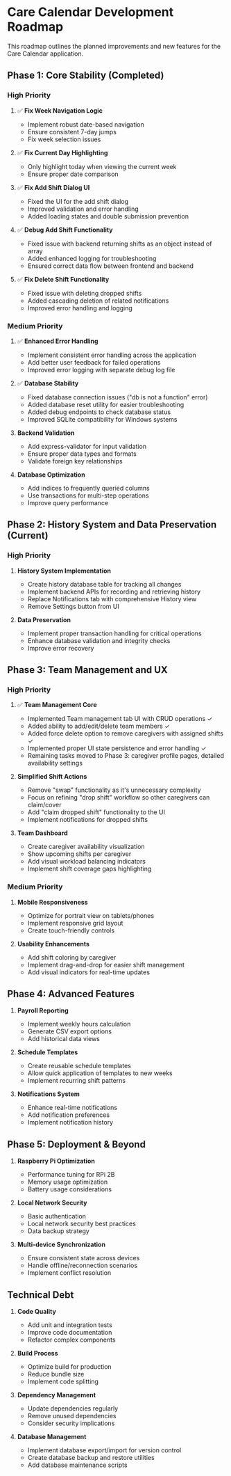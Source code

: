 # Care Calendar Development Roadmap

This roadmap outlines the planned improvements and new features for the Care Calendar application.

## Phase 1: Core Stability (Completed)

### High Priority

1. ✅ **Fix Week Navigation Logic**
   - Implement robust date-based navigation
   - Ensure consistent 7-day jumps
   - Fix week selection issues

2. ✅ **Fix Current Day Highlighting**
   - Only highlight today when viewing the current week
   - Ensure proper date comparison

3. ✅ **Fix Add Shift Dialog UI**
   - Fixed the UI for the add shift dialog
   - Improved validation and error handling
   - Added loading states and double submission prevention
   
4. ✅ **Debug Add Shift Functionality**
   - Fixed issue with backend returning shifts as an object instead of array
   - Added enhanced logging for troubleshooting
   - Ensured correct data flow between frontend and backend
   
5. ✅ **Fix Delete Shift Functionality**
   - Fixed issue with deleting dropped shifts
   - Added cascading deletion of related notifications
   - Improved error handling and logging

### Medium Priority

1. ✅ **Enhanced Error Handling**
   - Implement consistent error handling across the application
   - Add better user feedback for failed operations
   - Improved error logging with separate debug log file

2. ✅ **Database Stability**
   - Fixed database connection issues ("db is not a function" error)
   - Added database reset utility for easier troubleshooting
   - Added debug endpoints to check database status
   - Improved SQLite compatibility for Windows systems

3. **Backend Validation**
   - Add express-validator for input validation
   - Ensure proper data types and formats
   - Validate foreign key relationships

4. **Database Optimization**
   - Add indices to frequently queried columns
   - Use transactions for multi-step operations
   - Improve query performance

## Phase 2: History System and Data Preservation (Current)

### High Priority

1. **History System Implementation**
   - Create history database table for tracking all changes
   - Implement backend APIs for recording and retrieving history
   - Replace Notifications tab with comprehensive History view
   - Remove Settings button from UI

2. **Data Preservation**
   - Implement proper transaction handling for critical operations
   - Enhance database validation and integrity checks
   - Improve error recovery

## Phase 3: Team Management and UX

### High Priority

1. ✅ **Team Management Core**
   - Implemented Team management tab UI with CRUD operations ✓
   - Added ability to add/edit/delete team members ✓
   - Added force delete option to remove caregivers with assigned shifts ✓
   - Implemented proper UI state persistence and error handling ✓
   - Remaining tasks moved to Phase 3: caregiver profile pages, detailed availability settings

2. **Simplified Shift Actions**
   - Remove "swap" functionality as it's unnecessary complexity
   - Focus on refining "drop shift" workflow so other caregivers can claim/cover
   - Add "claim dropped shift" functionality to the UI
   - Implement notifications for dropped shifts

3. **Team Dashboard**
   - Create caregiver availability visualization
   - Show upcoming shifts per caregiver
   - Add visual workload balancing indicators
   - Implement shift coverage gaps highlighting

### Medium Priority

1. **Mobile Responsiveness**
   - Optimize for portrait view on tablets/phones
   - Implement responsive grid layout
   - Create touch-friendly controls

2. **Usability Enhancements**
   - Add shift coloring by caregiver
   - Implement drag-and-drop for easier shift management
   - Add visual indicators for real-time updates

## Phase 4: Advanced Features

1. **Payroll Reporting**
   - Implement weekly hours calculation
   - Generate CSV export options
   - Add historical data views

2. **Schedule Templates**
   - Create reusable schedule templates
   - Allow quick application of templates to new weeks
   - Implement recurring shift patterns

3. **Notifications System**
   - Enhance real-time notifications
   - Add notification preferences
   - Implement notification history

## Phase 5: Deployment & Beyond

1. **Raspberry Pi Optimization**
   - Performance tuning for RPi 2B
   - Memory usage optimization
   - Battery usage considerations

2. **Local Network Security**
   - Basic authentication
   - Local network security best practices
   - Data backup strategy

3. **Multi-device Synchronization**
   - Ensure consistent state across devices
   - Handle offline/reconnection scenarios
   - Implement conflict resolution

## Technical Debt

1. **Code Quality**
   - Add unit and integration tests
   - Improve code documentation
   - Refactor complex components

2. **Build Process**
   - Optimize build for production
   - Reduce bundle size
   - Implement code splitting

3. **Dependency Management**
   - Update dependencies regularly
   - Remove unused dependencies
   - Consider security implications

4. **Database Management**
   - Implement database export/import for version control
   - Create database backup and restore utilities
   - Add database maintenance scripts